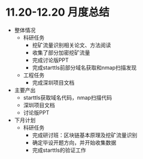 # 11.20-12.20 月度总结

* 整体情况
  * 科研任务
    * 挖矿流量识别相关论文、方法阅读
    * 收集了部分加密挖矿流量
    * 完成讨论版PPT
    * 完成starttls前部分域名获取和nmap扫描发现
  * 工程任务
    * 完成深圳项目文档
* 主要产出
  * starttls获取域名代码，nmap扫描代码
  * 深圳项目文档
  * 讨论版PPT
* 下月计划
  * 科研任务
    * 完成研讨班：区块链基本原理及挖矿流量识别
    * 确定毕设开题方向，并开始收集数据
    * 完成starttls的验证工作
